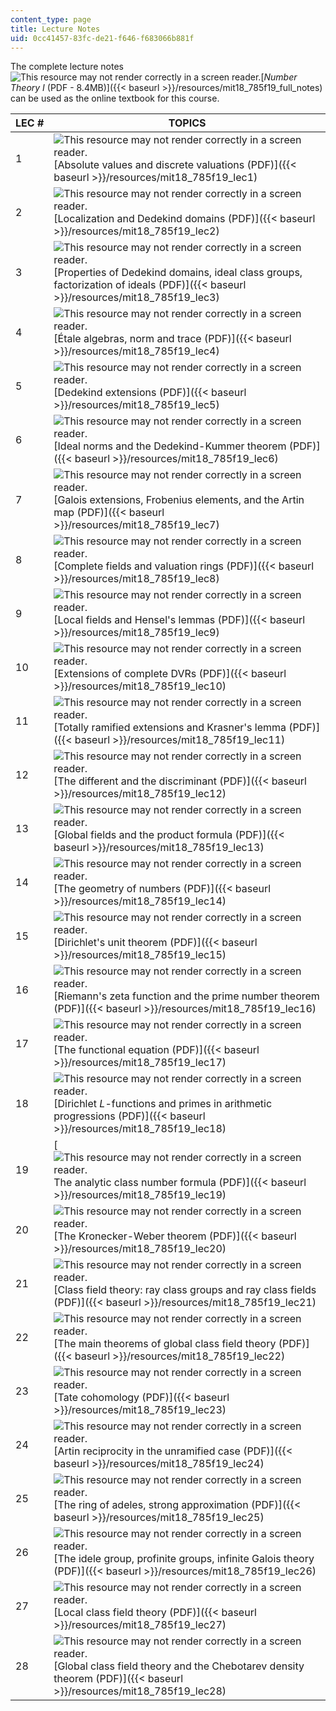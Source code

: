 ```yaml
---
content_type: page
title: Lecture Notes
uid: 0cc41457-83fc-de21-f646-f683066b881f
---
```


The complete lecture notes ![This resource may not render correctly in a screen reader.](/images/inacessible.gif)[_Number Theory I_ (PDF - 8.4MB)]({{< baseurl >}}/resources/mit18_785f19_full_notes) can be used as the online textbook for this course.

| LEC # | TOPICS |
| --- | --- |
| 1 | ![This resource may not render correctly in a screen reader.](/images/inacessible.gif)[Absolute values and discrete valuations (PDF)]({{< baseurl >}}/resources/mit18_785f19_lec1) |
| 2 | ![This resource may not render correctly in a screen reader.](/images/inacessible.gif)[Localization and Dedekind domains (PDF)]({{< baseurl >}}/resources/mit18_785f19_lec2) |
| 3 | ![This resource may not render correctly in a screen reader.](/images/inacessible.gif)[Properties of Dedekind domains, ideal class groups, factorization of ideals (PDF)]({{< baseurl >}}/resources/mit18_785f19_lec3) |
| 4 | ![This resource may not render correctly in a screen reader.](/images/inacessible.gif)[Étale algebras, norm and trace (PDF)]({{< baseurl >}}/resources/mit18_785f19_lec4) |
| 5 | ![This resource may not render correctly in a screen reader.](/images/inacessible.gif)[Dedekind extensions (PDF)]({{< baseurl >}}/resources/mit18_785f19_lec5) |
| 6 | ![This resource may not render correctly in a screen reader.](/images/inacessible.gif)[Ideal norms and the Dedekind-Kummer theorem (PDF)]({{< baseurl >}}/resources/mit18_785f19_lec6) |
| 7 | ![This resource may not render correctly in a screen reader.](/images/inacessible.gif)[Galois extensions, Frobenius elements, and the Artin map (PDF)]({{< baseurl >}}/resources/mit18_785f19_lec7) |
| 8 | ![This resource may not render correctly in a screen reader.](/images/inacessible.gif)[Complete fields and valuation rings (PDF)]({{< baseurl >}}/resources/mit18_785f19_lec8) |
| 9 | ![This resource may not render correctly in a screen reader.](/images/inacessible.gif)[Local fields and Hensel's lemmas (PDF)]({{< baseurl >}}/resources/mit18_785f19_lec9) |
| 10 | ![This resource may not render correctly in a screen reader.](/images/inacessible.gif)[Extensions of complete DVRs (PDF)]({{< baseurl >}}/resources/mit18_785f19_lec10) |
| 11 | ![This resource may not render correctly in a screen reader.](/images/inacessible.gif)[Totally ramified extensions and Krasner's lemma (PDF)]({{< baseurl >}}/resources/mit18_785f19_lec11) |
| 12 | ![This resource may not render correctly in a screen reader.](/images/inacessible.gif)[The different and the discriminant (PDF)]({{< baseurl >}}/resources/mit18_785f19_lec12) |
| 13 | ![This resource may not render correctly in a screen reader.](/images/inacessible.gif)[Global fields and the product formula (PDF)]({{< baseurl >}}/resources/mit18_785f19_lec13) |
| 14 | ![This resource may not render correctly in a screen reader.](/images/inacessible.gif)[The geometry of numbers (PDF)]({{< baseurl >}}/resources/mit18_785f19_lec14) |
| 15 | ![This resource may not render correctly in a screen reader.](/images/inacessible.gif)[Dirichlet's unit theorem (PDF)]({{< baseurl >}}/resources/mit18_785f19_lec15) |
| 16 | ![This resource may not render correctly in a screen reader.](/images/inacessible.gif)[Riemann's zeta function and the prime number theorem (PDF)]({{< baseurl >}}/resources/mit18_785f19_lec16) |
| 17 | ![This resource may not render correctly in a screen reader.](/images/inacessible.gif)[The functional equation (PDF)]({{< baseurl >}}/resources/mit18_785f19_lec17) |
| 18 | ![This resource may not render correctly in a screen reader.](/images/inacessible.gif)[Dirichlet _L_\-functions and primes in arithmetic progressions (PDF)]({{< baseurl >}}/resources/mit18_785f19_lec18) |
| 19 | [![This resource may not render correctly in a screen reader.](/images/inacessible.gif)The analytic class number formula (PDF)]({{< baseurl >}}/resources/mit18_785f19_lec19) |
| 20 | ![This resource may not render correctly in a screen reader.](/images/inacessible.gif)[The Kronecker-Weber theorem (PDF)]({{< baseurl >}}/resources/mit18_785f19_lec20) |
| 21 | ![This resource may not render correctly in a screen reader.](/images/inacessible.gif)[Class field theory: ray class groups and ray class fields (PDF)]({{< baseurl >}}/resources/mit18_785f19_lec21) |
| 22 | ![This resource may not render correctly in a screen reader.](/images/inacessible.gif)[The main theorems of global class field theory (PDF)]({{< baseurl >}}/resources/mit18_785f19_lec22) |
| 23 | ![This resource may not render correctly in a screen reader.](/images/inacessible.gif)[Tate cohomology (PDF)]({{< baseurl >}}/resources/mit18_785f19_lec23) |
| 24 | ![This resource may not render correctly in a screen reader.](/images/inacessible.gif)[Artin reciprocity in the unramified case (PDF)]({{< baseurl >}}/resources/mit18_785f19_lec24) |
| 25 | ![This resource may not render correctly in a screen reader.](/images/inacessible.gif)[The ring of adeles, strong approximation (PDF)]({{< baseurl >}}/resources/mit18_785f19_lec25) |
| 26 | ![This resource may not render correctly in a screen reader.](/images/inacessible.gif)[The idele group, profinite groups, infinite Galois theory (PDF)]({{< baseurl >}}/resources/mit18_785f19_lec26) |
| 27 | ![This resource may not render correctly in a screen reader.](/images/inacessible.gif)[Local class field theory (PDF)]({{< baseurl >}}/resources/mit18_785f19_lec27) |
| 28 | ![This resource may not render correctly in a screen reader.](/images/inacessible.gif)[Global class field theory and the Chebotarev density theorem (PDF)]({{< baseurl >}}/resources/mit18_785f19_lec28)